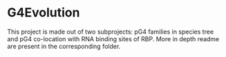 # G4Evolution

This project is made out of two subprojects: pG4 families in species tree and pG4 co-location with RNA binding sites of RBP. More in depth readme are present in the corresponding folder.